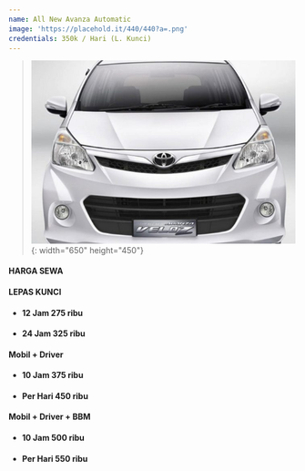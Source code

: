 ```yaml
---
name: All New Avanza Automatic
image: 'https://placehold.it/440/440?a=.png'
credentials: 350k / Hari (L. Kunci)
---
```


> ![](/uploads/veloz.jpg){: width="650" height="450"}

#### **HARGA SEWA**

#### LEPAS KUNCI

* #### 12 Jam 275 ribu
* #### 24 Jam 325 ribu

#### Mobil + Driver

* #### 10 Jam 375 ribu
* #### Per Hari 450 ribu

#### Mobil + Driver + BBM

* #### 10 Jam 500 ribu
* #### Per Hari 550 ribu